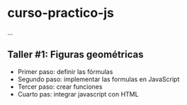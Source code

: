 # curso-practico-js

...

## Taller #1: Figuras geométricas

- Primer paso: definir las fórmulas
- Segundo paso: implementar las formulas en JavaScript
- Tercer paso: crear funciones 
- Cuarto pas: integrar javascript con HTML 